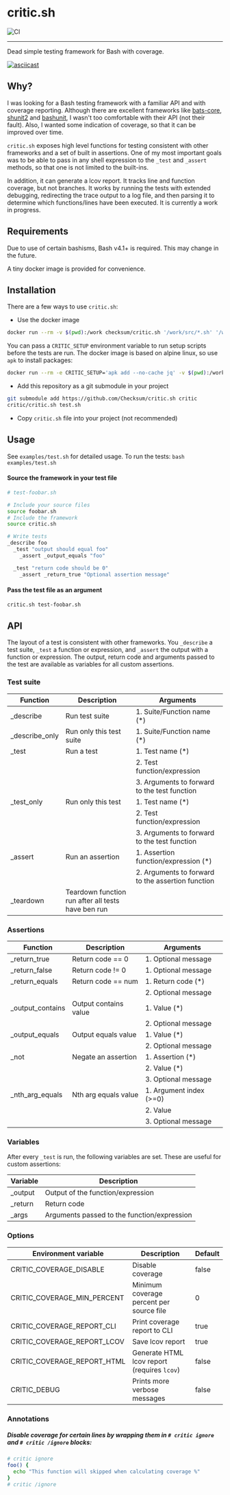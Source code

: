 # critic.sh

![CI](https://github.com/Checksum/critic.sh/workflows/CI/badge.svg?branch=master)

---

Dead simple testing framework for Bash with coverage.

[![asciicast](https://asciinema.org/a/301445.svg)](https://asciinema.org/a/301445)

## Why?

I was looking for a Bash testing framework with a familiar API and with coverage reporting. Although there are excellent frameworks like [bats-core](https://github.com/bats-core/bats-core), [shunit2](https://github.com/kward/shunit2) and [bashunit](https://github.com/djui/bashunit), I wasn't too comfortable with their API (not their fault). Also, I wanted some indication of coverage, so that it can be improved over time.

`critic.sh` exposes high level functions for testing consistent with other frameworks and a set of built in assertions. One of my most important goals was to be able to pass in any shell expression to the `_test` and `_assert` methods, so that one is not limited to the built-ins.

In addition, it can generate a lcov report. It tracks line and function coverage, but not branches. It works by running the tests with extended debugging, redirecting the trace output to a log file, and then parsing it to determine which functions/lines have been executed. It is currently a work in progress.

## Requirements

Due to use of certain bashisms, Bash v4.1+ is required. This may change in the future.

A tiny docker image is provided for convenience.

## Installation

There are a few ways to use `critic.sh`:

- Use the docker image

```bash
docker run --rm -v $(pwd):/work checksum/critic.sh '/work/src/*.sh' '/work/lib/*.sh'
```

You can pass a `CRITIC_SETUP` environment variable to run setup scripts before the tests are run. The docker image is based on alpine linux, so use `apk` to install packages:

```bash
docker run --rm -e CRITIC_SETUP='apk add --no-cache jq' -v $(pwd):/work checksum/critic.sh '/work/src/*.sh' '/work/lib/*.sh'
```

- Add this repository as a git submodule in your project

```bash
git submodule add https://github.com/Checksum/critic.sh critic
critic/critic.sh test.sh
```

- Copy `critic.sh` file into your project (not recommended)

## Usage

See `examples/test.sh` for detailed usage. To run the tests: `bash examples/test.sh`

#### Source the framework in your test file

```bash
# test-foobar.sh

# Include your source files
source foobar.sh
# Include the framework
source critic.sh

# Write tests
_describe foo
  _test "output should equal foo"
    _assert _output_equals "foo"

  _test "return code should be 0"
    _assert _return_true "Optional assertion message"
```

#### Pass the test file as an argument

```bash
critic.sh test-foobar.sh
```

## API

The layout of a test is consistent with other frameworks. You `_describe` a test suite, `_test` a function or expression, and `_assert` the output with a function or expression. The output, return code and arguments passed to the test are available as variables for all custom assertions.

### Test suite

| Function        | Description                                        | Arguments                                         |
| --------------- | -------------------------------------------------- | ------------------------------------------------- |
| \_describe      | Run test suite                                     | 1. Suite/Function name (\*)                       |
| \_describe_only | Run only this test suite                           | 1. Suite/Function name (\*)                       |
| \_test          | Run a test                                         | 1. Test name (\*)                                 |
|                 |                                                    | 2. Test function/expression                       |
|                 |                                                    | 3. Arguments to forward to the test function      |
| \_test_only     | Run only this test                                 | 1. Test name (\*)                                 |
|                 |                                                    | 2. Test function/expression                       |
|                 |                                                    | 3. Arguments to forward to the test function      |
| \_assert        | Run an assertion                                   | 1. Assertion function/expression (\*)             |
|                 |                                                    | 2. Arguments to forward to the assertion function |
| \_teardown      | Teardown function run after all tests have ben run |

### Assertions

| Function          | Description           | Arguments               |
| ----------------- | --------------------- | ----------------------- |
| \_return_true     | Return code == 0      | 1. Optional message     |
| \_return_false    | Return code != 0      | 1. Optional message     |
| \_return_equals   | Return code == num    | 1. Return code (\*)     |
|                   |                       | 2. Optional message     |
| \_output_contains | Output contains value | 1. Value (\*)           |
|                   |                       | 2. Optional message     |
| \_output_equals   | Output equals value   | 1. Value (\*)           |
|                   |                       | 2. Optional message     |
| \_not             | Negate an assertion   | 1. Assertion (\*)       |
|                   |                       | 2. Value (\*)           |
|                   |                       | 3. Optional message     |
| \_nth_arg_equals  | Nth arg equals value  | 1. Argument index (>=0) |
|                   |                       | 2. Value                |
|                   |                       | 3. Optional message     |

### Variables

After every `_test` is run, the following variables are set. These are useful for custom assertions:

| Variable | Description                                 |
| -------- | ------------------------------------------- |
| \_output | Output of the function/expression           |
| \_return | Return code                                 |
| \_args   | Arguments passed to the function/expression |

### Options

| Environment variable        | Description                                 | Default |
| --------------------------- | ------------------------------------------- | ------- |
| CRITIC_COVERAGE_DISABLE     | Disable coverage                            | false   |
| CRITIC_COVERAGE_MIN_PERCENT | Minimum coverage percent per source file    | 0       |
| CRITIC_COVERAGE_REPORT_CLI  | Print coverage report to CLI                | true    |
| CRITIC_COVERAGE_REPORT_LCOV | Save lcov report                            | true    |
| CRITIC_COVERAGE_REPORT_HTML | Generate HTML lcov report (requires `lcov`) | false   |
| CRITIC_DEBUG                | Prints more verbose messages                | false   |

### Annotations

##### Disable coverage for certain lines by wrapping them in `# critic ignore` and `# critic /ignore` blocks:

```bash
# critic ignore
foo() {
  echo "This function will skipped when calculating coverage %"
}
# critic /ignore
```
